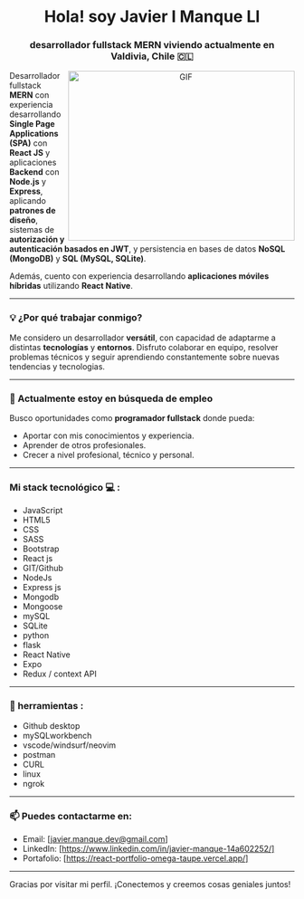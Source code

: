 <h1 align="center">Hola! soy Javier I Manque Ll </a></h1>
<h3 align="center">desarrollador fullstack MERN viviendo actualmente en Valdivia, Chile &#127464;&#127473;
</h3>



<a target="_blank" align="center">
  <img align="right" top="500" height="300" width="400" alt="GIF" src="https://media.giphy.com/media/SWoSkN6DxTszqIKEqv/giphy.gif">
</a>



Desarrollador fullstack **MERN** con experiencia desarrollando **Single Page Applications (SPA)** con **React JS** y aplicaciones **Backend** con **Node.js** y **Express**, aplicando **patrones de diseño**, sistemas de **autorización y autenticación basados en JWT**, y persistencia en bases de datos **NoSQL (MongoDB)** y **SQL (MySQL, SQLite)**.

Además, cuento con experiencia desarrollando **aplicaciones móviles híbridas** utilizando **React Native**.

---

### 💡 ¿Por qué trabajar conmigo?

Me considero un desarrollador **versátil**, con capacidad de adaptarme a distintas **tecnologías** y **entornos**. Disfruto colaborar en equipo, resolver problemas técnicos y seguir aprendiendo constantemente sobre nuevas tendencias y tecnologias.

---

### 🚀 Actualmente estoy en búsqueda de empleo

Busco oportunidades como **programador fullstack** donde pueda:

- Aportar con mis conocimientos y experiencia.
- Aprender de otros profesionales.
- Crecer a nivel profesional, técnico y personal.

---
### Mi stack tecnológico 💻 :

- JavaScript
- HTML5
- CSS
- SASS
- Bootstrap
- React js
- GIT/Github
- NodeJs
- Express js
- Mongodb
- Mongoose
- mySQL
- SQLite
- python
- flask
- React Native
- Expo
- Redux / context API 

---
### 🔧 herramientas :
- Github desktop
- mySQLworkbench
- vscode/windsurf/neovim
- postman
- CURL
- linux
- ngrok
---
### 📫 Puedes contactarme en:

- Email: [javier.manque.dev@gmail.com]
- LinkedIn: [https://www.linkedin.com/in/javier-manque-14a602252/]
- Portafolio: [https://react-portfolio-omega-taupe.vercel.app/]

---

Gracias por visitar mi perfil. ¡Conectemos y creemos cosas geniales juntos!


